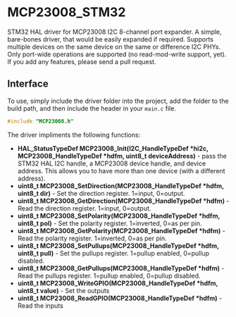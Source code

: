 # MCP23008_STM32
STM32 HAL driver for MCP23008 I2C 8-channel port expander. A simple, bare-bones driver, that would be easily expanded if required. Supports multiple devices on the same device on the same or difference I2C PHYs. Only port-wide operations are supported (no read-mod-write support, yet). If you add any features, please send a pull request.

## Interface

To use, simply include the driver folder into the project, add the folder to the build path, and then include the header in your `main.c` file.

```cpp
#include "MCP23008.h"
```

The driver impliments the following functions:

- **HAL_StatusTypeDef MCP23008_Init(I2C_HandleTypeDef \*hi2c, MCP23008_HandleTypeDef \*hdfm, uint8_t deviceAddress)** - pass the STM32 HAL I2C handle, a MCP23008 device handle, and device address. This allows you to have more than one device (with a different address).
- **uint8_t MCP23008_SetDirection(MCP23008_HandleTypeDef \*hdfm, uint8_t dir)** - Set the direction register. 1=input, 0=output.
- **uint8_t MCP23008_GetDirection(MCP23008_HandleTypeDef \*hdfm)** - Read the direction register. 1=input, 0=output.
- **uint8_t MCP23008_SetPolarity(MCP23008_HandleTypeDef \*hdfm, uint8_t pol)** - Set the polarity register. 1=inverted, 0=as per pin.
- **uint8_t MCP23008_GetPolarity(MCP23008_HandleTypeDef \*hdfm)**  - Read the polarity register. 1=inverted, 0=as per pin.
- **uint8_t MCP23008_SetPullups(MCP23008_HandleTypeDef \*hdfm, uint8_t pull)** - Set the pullups register. 1=pullup enabled, 0=pullup disabled.
- **uint8_t MCP23008_GetPullups(MCP23008_HandleTypeDef \*hdfm)** - Read the pullups register. 1=pullup enabled, 0=pullup disabled.
- **uint8_t MCP23008_WriteGPIO(MCP23008_HandleTypeDef \*hdfm, uint8_t value)** - Set the outputs
- **uint8_t MCP23008_ReadGPIO(MCP23008_HandleTypeDef \*hdfm)** - Read the inputs